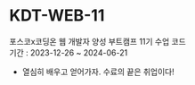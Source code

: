 # KDT-WEB-11

포스코x코딩온 웹 개발자 양성 부트캠프 11기 수업 코드
<br />
기간 : 2023-12-26 ~ 2024-06-21

-   열심히 배우고 얻어가자. 수료의 끝은 취업이다!
